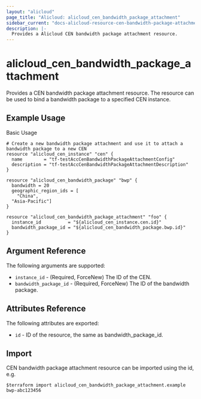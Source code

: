 ```yaml
---
layout: "alicloud"
page_title: "Alicloud: alicloud_cen_bandwidth_package_attachment"
sidebar_current: "docs-alicloud-resource-cen-bandwidth-package-attachment"
description: |-
  Provides a Alicloud CEN bandwidth package attachment resource.
---
```


# alicloud\_cen_bandwidth_package_attachment

Provides a CEN bandwidth package attachment resource. The resource can be used to bind a bandwidth package to a specified CEN instance.

## Example Usage

Basic Usage

```
# Create a new bandwidth package attachment and use it to attach a bandwidth package to a new CEN
resource "alicloud_cen_instance" "cen" {
  name        = "tf-testAccCenBandwidthPackageAttachmentConfig"
  description = "tf-testAccCenBandwidthPackageAttachmentDescription"
}

resource "alicloud_cen_bandwidth_package" "bwp" {
  bandwidth = 20
  geographic_region_ids = [
    "China",
  "Asia-Pacific"]
}

resource "alicloud_cen_bandwidth_package_attachment" "foo" {
  instance_id          = "${alicloud_cen_instance.cen.id}"
  bandwidth_package_id = "${alicloud_cen_bandwidth_package.bwp.id}"
}
```
## Argument Reference

The following arguments are supported:

* `instance_id` - (Required, ForceNew) The ID of the CEN.
* `bandwidth_package_id` - (Required, ForceNew) The ID of the bandwidth package.

## Attributes Reference

The following attributes are exported:

* `id` - ID of the resource, the same as bandwidth_package_id.

## Import

CEN bandwidth package attachment resource can be imported using the id, e.g.

```
$terraform import alicloud_cen_bandwidth_package_attachment.example bwp-abc123456
```



